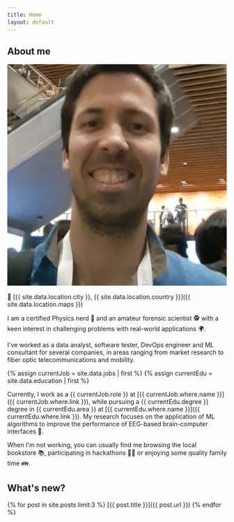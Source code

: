 ```yaml
---
title: Home
layout: default
---
```


## About me

<img class="profile-picture" src="assets/images/avatar.jpg">

📍 [{{ site.data.location.city }}, {{ site.data.location.country }}]({{ site.data.location.maps }})

I am a certified Physics nerd 🌌 and an amateur forensic scientist 🕵️ with a keen interest in challenging problems with real-world applications 🌍.

I've worked as a data analyst, software tester, DevOps engineer and ML consultant for several companies, in areas ranging from market research to fiber optic telecommunications and mobility.

{% assign currentJob = site.data.jobs | first %}
{% assign currentEdu = site.data.education | first %}

Currently, I work as a {{ currentJob.role }} at [{{ currentJob.where.name }}]({{ currentJob.where.link }}), while pursuing a {{ currentEdu.degree }} degree in {{ currentEdu.area }} at [{{ currentEdu.where.name }}]({{ currentEdu.where.link }}). My research focuses on the application of ML algorithms to improve the performance of EEG-based brain-computer interfaces 🧠.

When I'm not working, you can usually find me browsing the local bookstore 📚, participating in hackathons 🐱‍💻 or enjoying some quality family time 👪.

## What's new?

{% for post in site.posts limit:3 %}
[{{ post.title }}]({{ post.url }})
{% endfor %}
